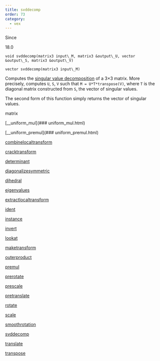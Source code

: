 ```yaml
---
title: svddecomp
order: 73
category:
  - vex
---
```


Since

18.0

`void svddecomp(matrix3 input\_M, matrix3 &output\_U, vector &output\_S, matrix3 &output\_V)`

`vector svddecomp(matrix3 input\_M)`

Computes the [singular value decomposition](http://en.wikipedia.org/wiki/Singular_value_decomposition) of a
3×3 matrix. More precisely, computes `U`, `S`, `V` such that
`M = U*T*transpose(V)`, where `T` is the diagonal matrix constructed from `S`,
the vector of singular values.

The second form of this function simply returns the vector of singular values.

matrix

[\_\_uniform\_mul](### uniform_mul.html)

[\_\_uniform\_premul](### uniform_premul.html)

[combinelocaltransform](combinelocaltransform.html)

[cracktransform](cracktransform.html)

[determinant](determinant.html)

[diagonalizesymmetric](diagonalizesymmetric.html)

[dihedral](dihedral.html)

[eigenvalues](eigenvalues.html)

[extractlocaltransform](extractlocaltransform.html)

[ident](ident.html)

[instance](instance.html)

[invert](invert.html)

[lookat](lookat.html)

[maketransform](maketransform.html)

[outerproduct](outerproduct.html)

[premul](premul.html)

[prerotate](prerotate.html)

[prescale](prescale.html)

[pretranslate](pretranslate.html)

[rotate](rotate.html)

[scale](scale.html)

[smoothrotation](smoothrotation.html)

[svddecomp](svddecomp.html)

[translate](translate.html)

[transpose](transpose.html)
